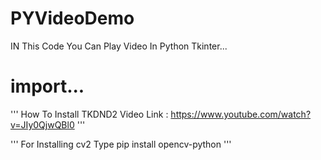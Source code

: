 # PYVideoDemo
IN This Code You Can Play Video In Python Tkinter...

# import...
'''
How To Install TKDND2
Video Link : https://www.youtube.com/watch?v=JIy0QjwQBl0
'''

'''
For Installing cv2 Type
pip install opencv-python
'''
